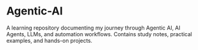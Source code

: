 # Agentic-AI
A learning repository documenting my journey through Agentic AI, AI Agents, LLMs, and automation workflows. Contains study notes, practical examples, and hands-on projects.
